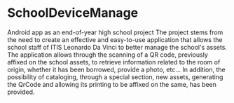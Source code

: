 # SchoolDeviceManage
Android app as an end-of-year high school project
The project stems from the need to create an effective and easy-to-use application that allows the school staff of ITIS Leonardo Da Vinci to better manage the school's assets.
The application allows through the scanning of a QR code, previously affixed on the school assets, to retrieve information related to the room of origin, whether it has been borrowed, provide a photo, etc... In addition, the possibility of cataloging, through a special section, new assets, generating the QrCode and allowing its printing to be affixed on the same, has been provided.
